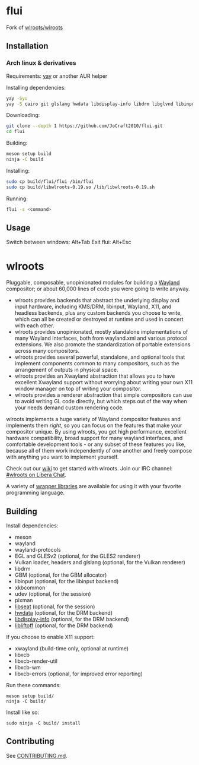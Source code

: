# flui

Fork of [wlroots/wlroots](https://gitlab.freedesktop.org/wlroots/wlroots)

## Installation

### Arch linux & derivatives

Requirements: [yay](https://github.com/Jguer/yay) or another AUR helper

Installing dependencies:
```sh
yay -Syu
yay -S cairo git glslang hwdata libdisplay-info libdrm libglvnd libinput libliftoff libxkbcommon mesa meson pixman seatd wayland wayland-protocols
```

Downloading:
```sh
git clone --depth 1 https://github.com/JoCraft2010/flui.git
cd flui
```

Building:
```sh
meson setup build
ninja -C build
```

Installing:
```sh
sudo cp build/flui/flui /bin/flui
sudo cp build/libwlroots-0.19.so /lib/libwlroots-0.19.sh
```

Running:
```sh
flui -s <command>
```

## Usage

Switch between windows: Alt+Tab
Exit flui: Alt+Esc

# wlroots

Pluggable, composable, unopinionated modules for building a [Wayland]
compositor; or about 60,000 lines of code you were going to write anyway.

- wlroots provides backends that abstract the underlying display and input
  hardware, including KMS/DRM, libinput, Wayland, X11, and headless backends,
  plus any custom backends you choose to write, which can all be created or
  destroyed at runtime and used in concert with each other.
- wlroots provides unopinionated, mostly standalone implementations of many
  Wayland interfaces, both from wayland.xml and various protocol extensions.
  We also promote the standardization of portable extensions across
  many compositors.
- wlroots provides several powerful, standalone, and optional tools that
  implement components common to many compositors, such as the arrangement of
  outputs in physical space.
- wlroots provides an Xwayland abstraction that allows you to have excellent
  Xwayland support without worrying about writing your own X11 window manager
  on top of writing your compositor.
- wlroots provides a renderer abstraction that simple compositors can use to
  avoid writing GL code directly, but which steps out of the way when your
  needs demand custom rendering code.

wlroots implements a huge variety of Wayland compositor features and implements
them *right*, so you can focus on the features that make your compositor
unique. By using wlroots, you get high performance, excellent hardware
compatibility, broad support for many wayland interfaces, and comfortable
development tools - or any subset of these features you like, because all of
them work independently of one another and freely compose with anything you want
to implement yourself.

Check out our [wiki] to get started with wlroots. Join our IRC channel:
[#wlroots on Libera Chat].

A variety of [wrapper libraries] are available for using it with your favorite
programming language.

## Building

Install dependencies:

* meson
* wayland
* wayland-protocols
* EGL and GLESv2 (optional, for the GLES2 renderer)
* Vulkan loader, headers and glslang (optional, for the Vulkan renderer)
* libdrm
* GBM (optional, for the GBM allocator)
* libinput (optional, for the libinput backend)
* xkbcommon
* udev (optional, for the session)
* pixman
* [libseat] (optional, for the session)
* [hwdata] (optional, for the DRM backend)
* [libdisplay-info] (optional, for the DRM backend)
* [libliftoff] (optional, for the DRM backend)

If you choose to enable X11 support:

* xwayland (build-time only, optional at runtime)
* libxcb
* libxcb-render-util
* libxcb-wm
* libxcb-errors (optional, for improved error reporting)

Run these commands:

    meson setup build/
    ninja -C build/

Install like so:

    sudo ninja -C build/ install

## Contributing

See [CONTRIBUTING.md].

[Wayland]: https://wayland.freedesktop.org/
[wiki]: https://gitlab.freedesktop.org/wlroots/wlroots/-/wikis/Getting-started
[#wlroots on Libera Chat]: https://web.libera.chat/gamja/?channels=#wlroots
[wrapper libraries]: https://gitlab.freedesktop.org/wlroots/wlroots/-/wikis/Projects-which-use-wlroots#wrapper-libraries
[libseat]: https://git.sr.ht/~kennylevinsen/seatd
[hwdata]: https://github.com/vcrhonek/hwdata
[libdisplay-info]: https://gitlab.freedesktop.org/emersion/libdisplay-info
[libliftoff]: https://gitlab.freedesktop.org/emersion/libliftoff
[CONTRIBUTING.md]: https://gitlab.freedesktop.org/wlroots/wlroots/-/blob/master/CONTRIBUTING.md
